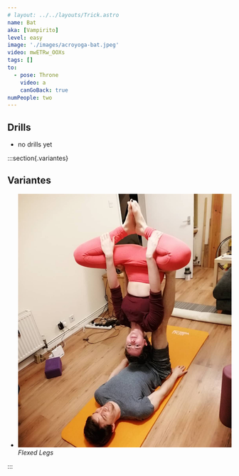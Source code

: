 ```yaml
---
# layout: ../../layouts/Trick.astro
name: Bat
aka: [Vampirito]
level: easy
image: './images/acroyoga-bat.jpeg'
video: mwETRw_OOXs
tags: []
to:
  - pose: Throne
    video: a
    canGoBack: true
numPeople: two
---
```


## Drills

- no drills yet

:::section{.variantes}

## Variantes

- ![bat-flexed-legs](./images/acroyoga-bat.jpeg)
  _Flexed Legs_

:::
